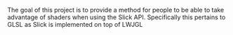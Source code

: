 The goal of this project is to provide a method for people to be able to take advantage of shaders when using the Slick API.  Specifically this pertains to GLSL as Slick is implemented on top of LWJGL